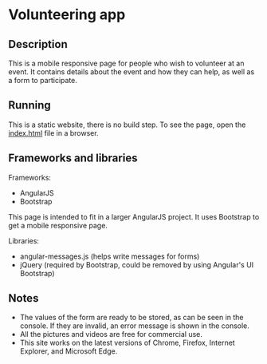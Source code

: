 # Volunteering app

## Description

This is a mobile responsive page for people who wish to volunteer at an event. It contains details about the event and how they can help, as well as a form to participate.

## Running

This is a static website, there is no build step. To see the page, open the <a href="https://pmenage.github.io/volunteering-app/" target="_blank">index.html</a> file in a browser.

## Frameworks and libraries

Frameworks:
- AngularJS
- Bootstrap

This page is intended to fit in a larger AngularJS project. It uses Bootstrap to get a mobile responsive page.

Libraries:
- angular-messages.js (helps write messages for forms)
- jQuery (required by Bootstrap, could be removed by using Angular's UI Bootstrap)

## Notes

- The values of the form are ready to be stored, as can be seen in the console. If they are invalid, an error message is shown in the console.
- All the pictures and videos are free for commercial use.
- This site works on the latest versions of Chrome, Firefox, Internet Explorer, and Microsoft Edge.